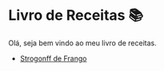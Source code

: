 # Livro de Receitas :books:

Olá, seja bem vindo ao meu livro de receitas.

- [Strogonff de Frango](.\receitas\Strogonoff.md)

